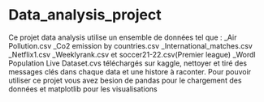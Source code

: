# Data_analysis_project
Ce projet data analysis utilise un ensemble de données tel que :
_Air Pollution.csv
_Co2 emission by countries.csv
_International_matches.csv
_Netflix1.csv
_Weeklyrank.csv et soccer21-22.csv(Premier league)
_Wordl Population Live Dataset.cvs
téléchargés sur kaggle, nettoyer et tiré des messages clés dans chaque data et une histore à raconter.
Pour pouvoir utiliser ce projet vous avez besion de pandas pour le chargement des données et matplotlib pour les visualisations 

